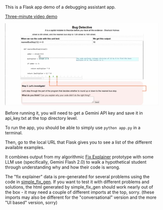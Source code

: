 This is a Flask app demo of a debugging assistant app.

[Three-minute video demo](https://youtu.be/pttyR2AF0NU)

[![Bug Detective screenshot](BD_screenshot.png)](https://youtu.be/pttyR2AF0NU)

Before running it, you will need to get a Gemini API key and save it in api_key.txt at the top directory level.

To run the app, you should be able to simply use `python app.py` in a terminal.

Then, go to the local URL that Flask gives you to see a list of the different available examples.

It combines output from my algorithmic [Fix Explainer](https://github.com/yanamal/python_fix_explainer) prototype with some LLM use (specifically, Gemini Flash 2.0)
to walk a hypothetical student through understanding why and how their code is wrong.

The "fix explainer" data is pre-generated for several problems using the code in  [simple_fix_gen](https://github.com/yanamal/simple_fix_gen). 
If you want to test it with different problems and solutions, the html generated by simple_fix_gen should work nearly out of the box - 
it may need a couple of different imports at the top, sorry. (these imports may also be different for the "conversational" version and the more "UI based" version, sorry)
